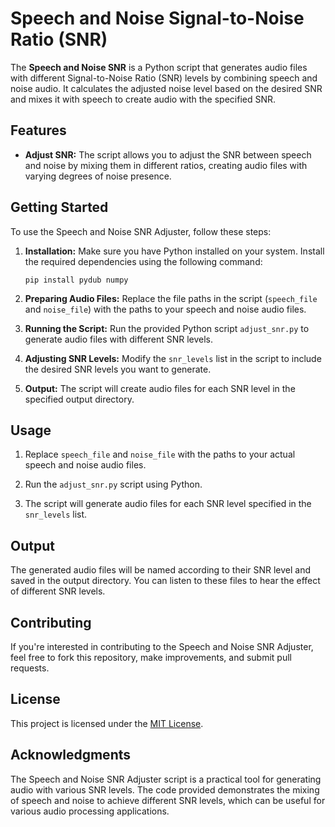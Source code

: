 # Speech and Noise Signal-to-Noise Ratio (SNR)

The **Speech and Noise SNR** is a Python script that generates audio files with different Signal-to-Noise Ratio (SNR) levels by combining speech and noise audio. It calculates the adjusted noise level based on the desired SNR and mixes it with speech to create audio with the specified SNR.

## Features

- **Adjust SNR:** The script allows you to adjust the SNR between speech and noise by mixing them in different ratios, creating audio files with varying degrees of noise presence.

## Getting Started

To use the Speech and Noise SNR Adjuster, follow these steps:

1. **Installation:** Make sure you have Python installed on your system. Install the required dependencies using the following command:

    ```
    pip install pydub numpy
    ```

2. **Preparing Audio Files:** Replace the file paths in the script (`speech_file` and `noise_file`) with the paths to your speech and noise audio files.

3. **Running the Script:** Run the provided Python script `adjust_snr.py` to generate audio files with different SNR levels.

4. **Adjusting SNR Levels:** Modify the `snr_levels` list in the script to include the desired SNR levels you want to generate.

5. **Output:** The script will create audio files for each SNR level in the specified output directory.

## Usage

1. Replace `speech_file` and `noise_file` with the paths to your actual speech and noise audio files.

2. Run the `adjust_snr.py` script using Python.

3. The script will generate audio files for each SNR level specified in the `snr_levels` list.

## Output

The generated audio files will be named according to their SNR level and saved in the output directory. You can listen to these files to hear the effect of different SNR levels.

## Contributing

If you're interested in contributing to the Speech and Noise SNR Adjuster, feel free to fork this repository, make improvements, and submit pull requests.

## License

This project is licensed under the [MIT License](LICENSE).

## Acknowledgments

The Speech and Noise SNR Adjuster script is a practical tool for generating audio with various SNR levels. The code provided demonstrates the mixing of speech and noise to achieve different SNR levels, which can be useful for various audio processing applications.
